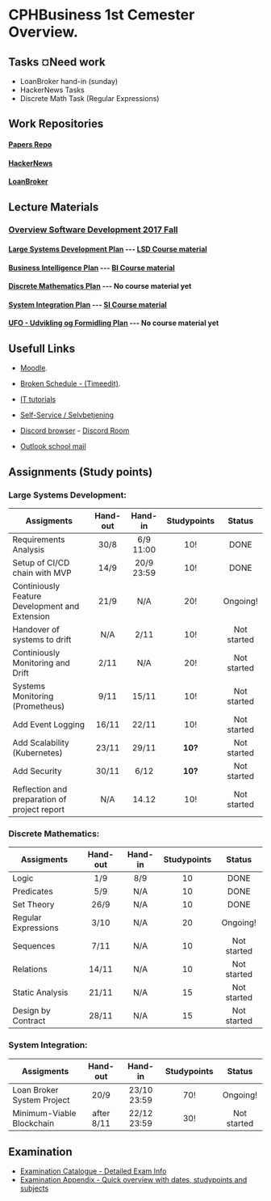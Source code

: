 # CPHBusiness 1st Cemester Overview.

## Tasks ¤Need work
- LoanBroker hand-in (sunday)
- HackerNews Tasks
- Discrete Math Task (Regular Expressions)

## Work Repositories

#### [Papers Repo](https://github.com/DanielHauge/CPHBusiness_Papers)
#### [HackerNews](https://github.com/DanielHauge/HackerNews-Grp8)
#### [LoanBroker](https://github.com/Retroperspect/LoanBroker-Group8)

## Lecture Materials

### [Overview Software Development 2017 Fall](https://datsoftlyngby.github.io/soft2017fall/)
#### [Large Systems Development Plan](https://datsoftlyngby.github.io/soft2017fall/LSD_plan.html) --- [LSD Course material](https://github.com/datsoftlyngby/soft2017fall-lsd-teaching-material)
#### [Business Intelligence Plan](https://datsoftlyngby.github.io/soft2017fall/BI_plan.html) --- [BI Course material](https://github.com/datsoftlyngby/soft2017fall-business-intelligence-teaching-material)
#### [Discrete Mathematics Plan](https://datsoftlyngby.github.io/soft2017fall/DM_plan.html) --- No course material yet
#### [System Integration Plan](https://datsoftlyngby.github.io/soft2017fall/SI_plan.html) --- [SI Course material](https://github.com/datsoftlyngby/soft2017fall-system-integration-teaching-material)
#### [UFO - Udvikling og Formidling Plan](https://datsoftlyngby.github.io/soft2017fall/UFO_plan.html) --- No course material yet

## Usefull Links
- [Moodle](https://cphbusiness.mrooms.net/).

- [Broken Schedule - (Timeedit)](https://dk.timeedit.net/web/cphbusiness/db1/student/riqv6Q5cf2XZ4qQy7b75ZQ7061ZmZ3ZrQ5qYQYQQ7Yo7o.html).

- [IT tutorials](https://www.cphbusiness.dk/guides)

- [Self-Service / Selvbetjening](https://selvbetjening.cphbusiness.dk/loggedin/default.aspx)

- [Discord browser](https://discordapp.com/) - [Discord Room](https://discord.gg/PPdSD6)

- [Outlook school mail](https://outlook.office.com)

## Assignments (Study points)
### Large Systems Development:
| Assigments    | Hand-out  | Hand-in       | Studypoints | Status    |     
| ------------- |:---------:|:-------------:|:-----------:|:---------:|
| Requirements Analysis                          | 30/8  |  6/9 11:00 | 10! | DONE
| Setup of CI/CD chain with MVP                  | 14/9  | 20/9 23:59 | 10! | DONE
| Continiously Feature Development and Extension | 21/9  | N/A        | 20! | Ongoing!
| Handover of systems to drift                   | N/A   | 2/11       | 10! | Not started
| Continiously Monitoring and Drift              | 2/11  | N/A        | 20! | Not started
| Systems Monitoring (Prometheus)                | 9/11  | 15/11      | 10! | Not started
| Add Event Logging                              | 16/11 | 22/11      | 10! | Not started
| Add Scalability (Kubernetes)                   | 23/11 | 29/11      | **10?** | Not started
| Add Security                                   | 30/11 | 6/12       | **10?** | Not started
| Reflection and preparation of project report   | N/A   | 14.12      | 10! | Not started
### Discrete Mathematics:
| Assigments    | Hand-out  | Hand-in       | Studypoints | Status    |     
| ------------- |:---------:|:-------------:|:-----------:|:---------:|
| Logic               | 1/9   | 8/9 | 10 | DONE
| Predicates          | 5/9   | N/A | 10 | DONE
| Set Theory          | 26/9  | N/A | 10 | DONE
| Regular Expressions | 3/10  | N/A | 20 | Ongoing!
| Sequences           | 7/11  | N/A | 10 | Not started 
| Relations           | 14/11 | N/A | 10 | Not started
| Static Analysis     | 21/11 | N/A | 15 | Not started
| Design by Contract  | 28/11 | N/A | 15 | Not started
### System Integration:
| Assigments    | Hand-out  | Hand-in       | Studypoints | Status    |     
| ------------- |:---------:|:-------------:|:-----------:|:---------:|
| Loan Broker System Project | 20/9       | 23/10 23:59 | 70! | Ongoing!
| Minimum-Viable Blockchain  | after 8/11 | 22/12 23:59 | 30! | Not started


## Examination
 - [Examination Catalogue - Detailed Exam Info](https://efif.sharepoint.com/sites/cph/Lyngby/_layouts/15/guestaccess.aspx?docid=08359e3281bab4316ba686686597ccd1d&authkey=Ac1u0VczZABKH9DV3hOjgPg)
 - [Examination Appendix - Quick overview with dates, studypoints and subjects](https://efif.sharepoint.com/sites/cph/Lyngby/_layouts/15/guestaccess.aspx?docid=056aa4bea28034c589122bb4ac5d36f16&authkey=AU-b7BlriEhRLwGW8fRbKlk)

